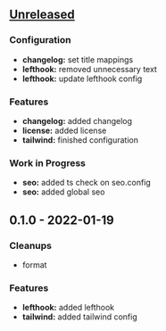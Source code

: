 <a name="unreleased"></a>
## [Unreleased]

### Configuration
- **changelog:** set title mappings
- **lefthook:** removed unnecessary text
- **lefthook:** update lefthook config

### Features
- **changelog:** added changelog
- **license:** added license
- **tailwind:** finished configuration

### Work in Progress
- **seo:** added ts check on seo.config
- **seo:** added global seo


<a name="0.1.0"></a>
## 0.1.0 - 2022-01-19
### Cleanups
- format

### Features
- **lefthook:** added lefthook
- **tailwind:** added tailwind config


[Unreleased]: https://github.com/tigorlazuardi/at-home/compare/0.1.0...HEAD
